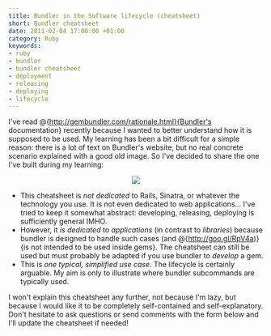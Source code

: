 ```yaml
--- 
title: Bundler in the Software lifecycle (cheatsheet)
short: Bundler cheatsheet
date: 2011-02-04 17:00:00 +01:00
category: Ruby
keywords: 
- ruby
- bundler
- bundler cheatsheet
- deployment
- releasing
- deploying
- lifecycle
---
```

I've read @{http://gembundler.com/rationale.html}{Bundler's documentation} recently because I wanted to better understand how it is supposed to be used. My learning has been a bit difficult for a simple reason: there is a lot of text on Bundler's website, but no real concrete scenario explained with a good old image. So I've decided to share the one I've built during my learning:

<notextile>
<p style="text-align:center;">
<a href="images/bundler_and_lifecycle/bundler_and_lifecycle.pdf"
   target="_blank"><img src="@{images/bundler_and_lifecycle/bundler_and_lifecycle.gif}"/></a>
</p>
</notextile>

* This cheatsheet is *not dedicated* to Rails, Sinatra, or whatever the technology you use. It is not even dedicated to web applications... I've tried to keep it somewhat abstract: developing, releasing, deploying is sufficiently general IMHO. 
* However, it *is dedicated* to _applications_ (in contrast to _libraries_) because bundler is designed to handle such cases (and @{http://goo.gl/RpV4a)}{is not intended to be used inside gems}. The cheatsheet can still be used but must probably be adapted if you use bundler to _develop_ a gem.
* This is *one typical, simplified use case*. The lifecycle is certainly arguable. My aim is only to illustrate where bundler subcommands are typically used.

I won't explain this cheatsheet any further, not because I'm lazy, but because I would like it to be completely self-contained and self-explanatory. Don't hesitate to ask questions or send comments with the form below and I'll update the cheatsheet if needed!

